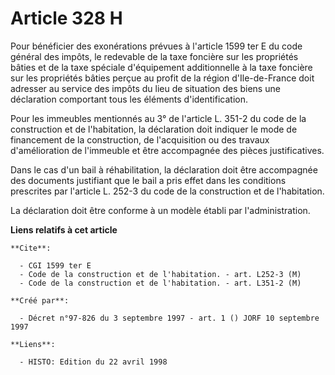 # Article 328 H

Pour bénéficier des exonérations prévues à l'article 1599 ter E du code général des impôts, le redevable de la taxe foncière
sur les propriétés bâties et de la taxe spéciale d'équipement additionnelle à la taxe foncière sur les propriétés bâties
perçue au profit de la région d'Ile-de-France doit adresser au service des impôts du lieu de situation des biens une
déclaration comportant tous les éléments d'identification.

Pour les immeubles mentionnés au 3° de l'article L. 351-2 du code de la construction et de l'habitation, la déclaration doit
indiquer le mode de financement de la construction, de l'acquisition ou des travaux d'amélioration de l'immeuble et être
accompagnée des pièces justificatives.

Dans le cas d'un bail à réhabilitation, la déclaration doit être accompagnée des documents justifiant que le bail a pris
effet dans les conditions prescrites par l'article L. 252-3 du code de la construction et de l'habitation.

La déclaration doit être conforme à un modèle établi par l'administration.

**Liens relatifs à cet article**

	**Cite**:

	  - CGI 1599 ter E
	  - Code de la construction et de l'habitation. - art. L252-3 (M)
	  - Code de la construction et de l'habitation. - art. L351-2 (M)

	**Créé par**:

	  - Décret n°97-826 du 3 septembre 1997 - art. 1 () JORF 10 septembre 1997

	**Liens**:

	  - HISTO: Edition du 22 avril 1998
